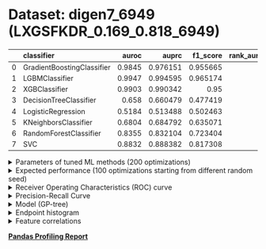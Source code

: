 # Dataset: digen7_6949 (LXGSFKDR_0.169_0.818_6949)

|    | classifier                 |   auroc |    auprc |   f1_score |   rank_auroc |   rank_auprc |   rank_f1 |
|---:|:---------------------------|--------:|---------:|-----------:|-------------:|-------------:|----------:|
|  0 | GradientBoostingClassifier |  0.9845 | 0.976151 |   0.955665 |            3 |            3 |         2 |
|  1 | LGBMClassifier             |  0.9947 | 0.994595 |   0.965174 |            1 |            1 |         1 |
|  2 | XGBClassifier              |  0.9903 | 0.990342 |   0.95     |            2 |            2 |         3 |
|  3 | DecisionTreeClassifier     |  0.658  | 0.660479 |   0.477419 |            7 |            7 |         8 |
|  4 | LogisticRegression         |  0.5184 | 0.513488 |   0.502463 |            8 |            8 |         7 |
|  5 | KNeighborsClassifier       |  0.6804 | 0.684792 |   0.635071 |            6 |            6 |         6 |
|  6 | RandomForestClassifier     |  0.8355 | 0.832104 |   0.723404 |            5 |            5 |         5 |
|  7 | SVC                        |  0.8832 | 0.888382 |   0.817308 |            4 |            4 |         4 |


<details>
<summary>Parameters of tuned ML methods (200 optimizations)</summary>


```
GradientBoostingClassifier(learning_rate=0.6021222284440112, max_depth=8,
                           min_samples_leaf=60, n_iter_no_change=14,
                           random_state=6949, tol=1e-07,
                           validation_fraction=0.060000000000000005)
LGBMClassifier(deterministic=True, force_row_wise=True, max_depth=9,
               metric='binary_logloss', n_estimators=96, n_jobs=1,
               num_leaves=512, objective='binary', random_state=6949)
XGBClassifier(alpha=2.391969243553242e-05, base_score=0.5, booster='dart',
              colsample_bylevel=1, colsample_bynode=1, colsample_bytree=1,
              eta=0.3207789937874551, eval_metric='logloss', gamma=0.1,
              gpu_id=-1, importance_type='gain', interaction_constraints='',
              learning_rate=0.320778996, max_delta_step=0, max_depth=8,
              min_child_weight=1, missing=nan, monotone_constraints='()',
              n_estimators=90, n_jobs=1, nthread=1, num_parallel_tree=1,
              random_state=6949, reg_alpha=2.39196925e-05,
              reg_lambda=17.10284823440849, scale_pos_weight=1, subsample=1,
              tree_method='exact', use_label_encoder=False,
              validate_parameters=1, ...)
DecisionTreeClassifier(max_depth=7, min_samples_leaf=2, min_samples_split=11,
                       random_state=6949)
LogisticRegression(C=1.9194788815338437, penalty='l1', random_state=6949,
                   solver='liblinear')
KNeighborsClassifier(n_neighbors=13, p=1, weights='distance')
RandomForestClassifier(max_depth=9, max_features=None, min_samples_leaf=6,
                       min_samples_split=12, n_estimators=81,
                       random_state=6949)
SVC(C=323.43949458487094, class_weight='balanced', kernel='poly',
    probability=True, random_state=6949, tol=0.0008527601588477126)
```

</details>

<details>
<summary>Expected performance (100 optimizations starting from different random seed)</summary>
<img src='digen7_6949-box.svg' width=40% />
</details>

<details>
<summary>Receiver Operating Characteristics (ROC) curve</summary>
<img src='digen7_6949-roc.svg' width=40% />
</details>

<details>
<summary>Precision-Recall Curve</summary>
<img src='digen7_6949-prc.svg' width=40% />
</details>

<details>
<summary>Model (GP-tree)</summary>
<img src='digen7_6949-model.svg' height=10% />
</details>

<details>
<summary>Endpoint histogram</summary>
<img src='digen7_6949-endpoint.svg' width=40% />
</details>

<details>
<summary>Feature correlations</summary>
<img src='digen7_6949-corr.svg' width=40% />
</details>

[**Pandas Profiling Report**](https://epistasislab.github.io/digen/profile/digen7_6949.html)